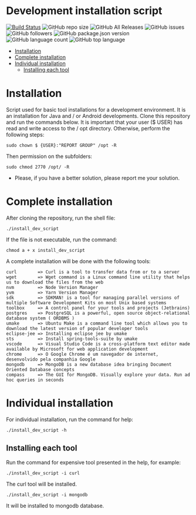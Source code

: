 # Development installation script 

[![Build Status](https://travis-ci.org/danielso2007/development_installation_script.svg?branch=master)](https://travis-ci.org/danielso2007/development_installation_script) ![GitHub repo size](https://img.shields.io/github/repo-size/danielso2007/development_installation_script.svg) ![GitHub All Releases](https://img.shields.io/github/downloads/danielso2007/development_installation_script/total.svg) ![GitHub issues](https://img.shields.io/github/issues/danielso2007/development_installation_script.svg) ![GitHub followers](https://img.shields.io/github/followers/danielso2007.svg) ![GitHub package.json version](https://img.shields.io/github/package-json/v/danielso2007/development_installation_script.svg?color=green) ![GitHub language count](https://img.shields.io/github/languages/count/danielso2007/development_installation_script.svg) ![GitHub top language](https://img.shields.io/github/languages/top/danielso2007/development_installation_script.svg)

- [Installation](#installation)
- [Complete installation](#complete-installation)
- [Individual installation](#individual-installation)
  - [Installing each tool](#installing-each-tool)


# Installation

Script used for basic tool installations for a development environment.
It is an installation for Java and / or Android developments.
Clone this repository and run the commands below.
It is important that your user ($ USER) has read and write access to the / opt directory. Otherwise, perform the following steps:
```shell
sudo chown $ {USER}:"REPORT GROUP" /opt -R
```
Then permission on the subfolders:
```shell
sudo chmod 2770 /opt/ -R
```
- Please, if you have a better solution, please report me your solution.

# Complete installation

After cloning the repository, run the shell file:
```shell
./install_dev_script
```
If the file is not executable, run the command:
```shell
chmod a + x install_dev_script
```
A complete installation will be done with the following tools:
```
curl        => Curl is a tool to transfer data from or to a server
wget        => Wget command is a Linux command line utility that helps us to download the files from the web
nvm         => Node Version Manager
yvm         => Yarn Version Manager
sdk         => SDKMAN! is a tool for managing parallel versions of multiple Software Development Kits on most Unix based systems
toolbox     => A control panel for your tools and projects (Jetbrains)
postgres    => PostgreSQL is a powerful, open source object-relational database system ( ORDBMS )
umake       => Ubuntu Make is a command line tool which allows you to download the latest version of popular developer tools
eclipse-jee => Installing eclipse jee by umake
sts         => Install spring-tools-suite by umake
vscode      => Visual Studio Code is a cross-platform text editor made available by Microsoft for web application development
chrome      => O Google Chrome é um navegador de internet, desenvolvido pela companhia Google
mongodb     => MongoDB is a new database idea bringing Document Oriented Database concepts
compass     => The GUI for MongoDB. Visually explore your data. Run ad hoc queries in seconds
```

# Individual installation

For individual installation, run the command for help:
```shell
./install_dev_script -h
```

## Installing each tool

Run the command for expensive tool presented in the help, for example:
```shell
./install_dev_script -i curl
```
The curl tool will be installed.
```shell
./install_dev_script -i mongodb
```
It will be installed to mongodb database.